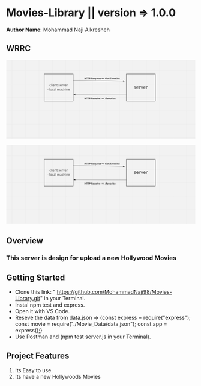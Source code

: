 # Movies-Library || version => 1.0.0

**Author Name**: Mohammad Naji Alkresheh

## WRRC

![image](./Image/favorite.jpg)

![image](./Image/favorite.jpg)

## Overview

### This server is design for upload a new Hollywood Movies

## Getting Started

- Clone this link:  " <https://github.com/MohammadNaji98/Movies-Library.git>"
 in your Terminal.
- Instal npm test and express.
- Open it with VS Code.
- Reseve the data from data.json => {const express = require("express");
const movie = require("./Movie_Data/data.json");
const app = express();}
- Use Postman and (npm test server.js in your Terminal).

## Project Features

1. Its Easy to use.
2. Its have a new Hollywoods Movies
